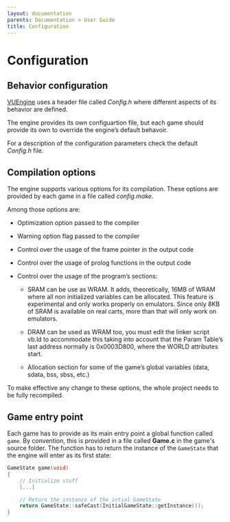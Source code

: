 ```yaml
---
layout: documentation
parents: Documentation > User Guide
title: Configuration
---
```


# Configuration

## Behavior configuration

[VUEngine](https://github.com/VUEngine/VUEngine-Core) uses a header file called _Config.h_ where different aspects of its behavior are defined.

The engine provides its own configuartion file, but each game should provide its own to override the engine’s default behavoir.

For a description of the configuration parameters check the default _Config.h_ file.

## Compilation options

The engine supports various options for its compilation. These options are provided by each game in a file called _config.make_.

Among those options are:

- Optimization option passed to the compiler

- Warning option flag passed to the compiler

- Control over the usage of the frame pointer in the output code

- Control over the usage of prolog functions in the output code

- Control over the usage of the program’s sections:

  - SRAM can be use as WRAM. It adds, theoretically, 16MB of WRAM where all non initialized variables can be allocated. This feature is experimental and only works properly on emulators. Since only 8KB of SRAM is available on real carts, more than that will only work on emulators.

  - DRAM can be used as WRAM too, you must edit the linker script vb.ld to accommodate this taking into account that the Param Table’s last address normally is 0x0003D800, where the WORLD attributes start.

  - Allocation section for some of the game’s global variables (data, sdata, bss, sbss, etc.)

To make effective any change to these options, the whole project needs to be fully recompiled.

## Game entry point

Each game has to provide as its main entry point a global function called `game`. By convention, this is provided in a file called **Game.c** in the game's source folder. The function has to return the instance of the `GameState` that the engine will enter as its first state:

```cpp
GameState game(void)
{
    // Initialize stuff
    [...]

    // Return the instance of the intial GameState
    return GameState::safeCast(InitialGameState::getInstance());
}
```
